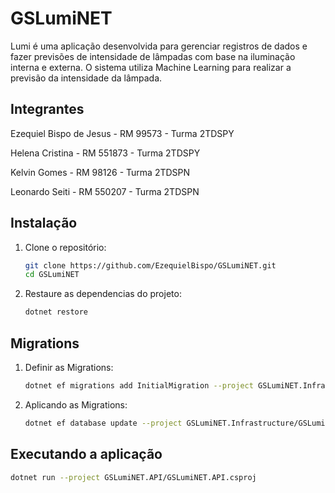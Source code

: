 # GSLumiNET

Lumi é uma aplicação desenvolvida para gerenciar registros de dados e fazer previsões de intensidade de lâmpadas com base na iluminação interna e externa. O sistema utiliza Machine Learning para realizar a previsão da intensidade da lâmpada.

## Integrantes

Ezequiel Bispo de Jesus - RM 99573 - Turma 2TDSPY

Helena Cristina - RM 551873 - Turma 2TDSPY

Kelvin Gomes - RM 98126 - Turma 2TDSPN

Leonardo Seiti - RM 550207 - Turma 2TDSPN

## Instalação

1. Clone o repositório:

   ```bash
   git clone https://github.com/EzequielBispo/GSLumiNET.git
   cd GSLumiNET
2. Restaure as dependencias do projeto:
   ```bash
   dotnet restore

## Migrations

1. Definir as Migrations:
   ```bash
   dotnet ef migrations add InitialMigration --project GSLumiNET.Infrastructure/GSLumiNET.Infrastructure.csproj --startup-project GSLumiNET.API/GSLumiNET.API.csproj
2. Aplicando as Migrations:
   ```bash
   dotnet ef database update --project GSLumiNET.Infrastructure/GSLumiNET.Infrastructure.csproj --startup-project GSLumiNET.API/GSLumiNET.API.csproj

## Executando a aplicação
   ```bash
   dotnet run --project GSLumiNET.API/GSLumiNET.API.csproj


  
